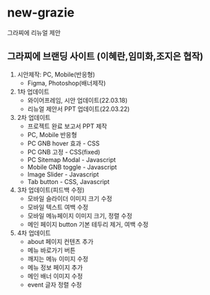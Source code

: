 # new-grazie
그라찌에 리뉴얼 제안
## 그라찌에 브랜딩 사이트 (이혜란,임미화,조지은 협작)
1. 시안제작: PC, Mobile(반응형)
   - Figma, Photoshop(배너제작)
2. 1차 업데이트
   - 와이어프레임, 시안 업데이트(22.03.18)
   - 리뉴얼 제안서 PPT 업데이트(22.03.22)
3. 2차 업데이트
   - 프로젝트 완료 보고서 PPT 제작
   - PC, Mobile 반응형
   - PC GNB hover 효과 - CSS
   - PC GNB 고정 - CSS(fixed)
   - PC Sitemap Modal - Javascript
   - Mobile GNB toggle - Javascript
   - Image Slider - Javascript
   - Tab button - CSS, Javascript
4. 3차 업데이트(피드백 수정)
   - 모바일 슬라이더 이미지 크기 수정
   - 모바일 텍스트 여백 수정
   - 모바일 메뉴페이지 이미지 크기, 정렬 수정
   - 메인 페이지 button 기본 테두리 제거, 여백 수정
5. 4차 업데이트
   - about 페이지 컨텐츠 추가
   - 메뉴 바로가기 버튼
   - 깨지는 메뉴 이미지 수정
   - 메뉴 정보 페이지 추가
   - 메인 배너 이미지 수정
   - event 글자 정렬 수정 
